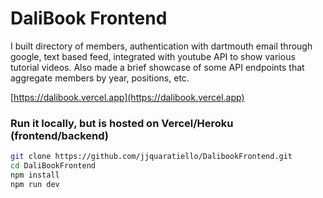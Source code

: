 # **DaliBook Frontend**

I built directory of members, authentication with dartmouth email through google, text based feed, integrated with youtube API to show various tutorial videos. Also made a brief showcase of some API endpoints that aggregate members by year, positions, etc.

[https://dalibook.vercel.app](https://dalibook.vercel.app)

### **Run it locally, but is hosted on Vercel/Heroku (frontend/backend)**

```bash
git clone https://github.com/jjquaratiello/DalibookFrontend.git
cd DaliBookFrontend
npm install
npm run dev

